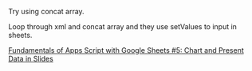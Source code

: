 Try using concat array.

Loop through xml and concat array and they use setValues to input in sheets.

[Fundamentals of Apps Script with Google Sheets #5: Chart and Present Data in Slides](https://developers.google.com/codelabs/apps-script-fundamentals-5#3)